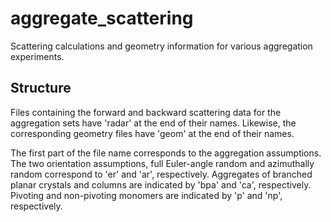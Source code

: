 # aggregate_scattering
Scattering calculations and geometry information for various aggregation experiments.

## Structure
Files containing the forward and backward scattering data for the aggregation sets have 'radar' at the end of their names. Likewise, the corresponding geometry files have 'geom' at the end of their names.

The first part of the file name corresponds to the aggregation assumptions. The two orientation assumptions, full Euler-angle random and azimuthally random correspond to 'er' and 'ar', respectively. Aggregates of branched planar crystals and columns are indicated by 'bpa' and 'ca', respectively. Pivoting and non-pivoting monomers are indicated by 'p' and 'np', respectively.
